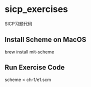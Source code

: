 # sicp_exercises
SICP习题代码

## Install Scheme on MacOS
brew install mit-scheme

## Run Exercise Code
scheme < ch-1/e1.scm

